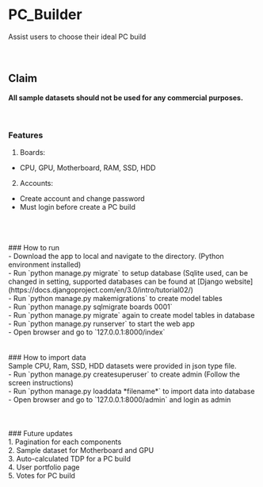 # PC_Builder
Assist users to choose their ideal PC build
<br />
<br />
<br />
## Claim
**All sample datasets should not be used for any commercial purposes.**
<br />
<br />
<br />
### Features
1. Boards:
  - CPU, GPU, Motherboard, RAM, SSD, HDD
2. Accounts:
  - Create account and change password
  - Must login before create a PC build
<br />
<br />
<br />
### How to run
<br />
- Download the app to local and navigate to the directory. (Python environment installed)
<br />
- Run `python manage.py migrate` to setup database (Sqlite used, can be changed in setting, supported databases can be found at 
[Django website](https://docs.djangoproject.com/en/3.0/intro/tutorial02/)
<br />
- Run `python manage.py makemigrations` to create model tables
<br />
- Run `python manage.py sqlmigrate boards 0001`
<br />
- Run `python manage.py migrate` again to create model tables in database
<br />
- Run `python manage.py runserver` to start the web app
<br />
- Open browser and go to `127.0.0.1:8000/index`
<br />
<br />
<br />
### How to import data<br />
Sample CPU, Ram, SSD, HDD datasets were provided in json type file.<br />
- Run `python manage.py createsuperuser` to create admin (Follow the screen instructions)<br />
- Run `python manage.py loaddata *filename*` to import data into database<br />
- Open browser and go to `127.0.0.1:8000/admin` and login as admin<br />
<br />
<br />
<br />
### Future updates<br />
1. Pagination for each components<br />
2. Sample dataset for Motherboard and GPU<br />
3. Auto-calculated TDP for a PC build<br />
4. User portfolio page<br />
5. Votes for PC build<br />

